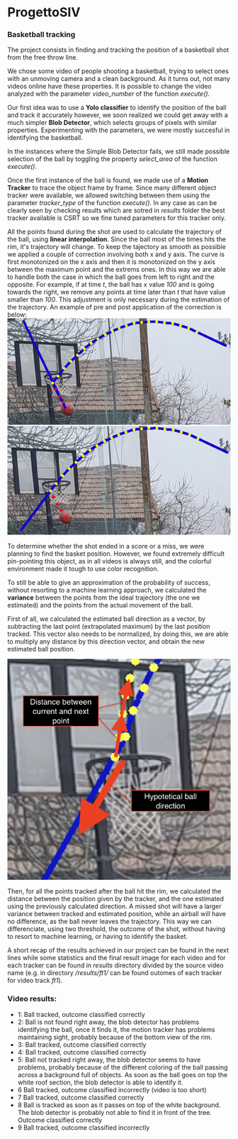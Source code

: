 # ProgettoSIV

### Basketball tracking
The project consists in finding and tracking the position of a basketball shot from the free throw line.

We chose some video of people shooting a basketball, trying to select ones with an unmoving camera and a clean background. As it turns out, not many videos online have these properties.
It is possible to change the video analyzed with the parameter *video_number* of the function *execute()*.

Our first idea was to use a **Yolo classifier** to identify the position of the ball and track it accurately however, we soon realized we could get away with a much simpler **Blob Detector**, which selects groups of pixels with similar properties.
Experimenting with the parameters, we were mostly succesful in identifying the basketball. 

In the instances where the Simple Blob Detector fails, we still made possible selection of the ball by toggling the property *select_area* of the function *execute()*.

Once the first instance of the ball is found, we made use of a **Motion Tracker** to trace the object frame by frame.
Since many different object tracker were available, we allowed switching between them using the parameter *tracker_type* of the function *execute()*. In any case as can be clearly seen by checking results which are sotred in *results* folder the best tracker available is CSRT so we fine tuned parameters for this tracker only. 

All the points found during the shot are used to calculate the trajectory of the ball, using **linear interpolation**. 
Since the ball most of the times hits the rim, it's trajectory will change. To keep the tajectory as smooth as possible we applied a couple of correction involving both x and y axis. The curve is first monotonized on the x axis and then it is monotonized on the y axis between the maximum point and the extrems ones. In this way we are able to handle both the case in which the ball goes from left to right and the opposite.
For example, if at time *t*, the ball has x value *100* and is going towards the right, we remove any points at time later than *t* that have value smaller than *100*.
This adjustment is only necessary during the estimation of the trajectory. 
An example of pre and post application of the correction is below:
![Prediction without correction](img1.png)
![Prediction with correction](img2.png)

To determine whether the shot ended in a score or a miss, we were planning to find the basket position. However, we found extremely difficult pin-pointing this object, as in all videos is always still, and the colorful environment made it tough to use color recognition.

To still be able to give an approximation of the probability of success, without resorting to a machine learning approach, we calculated the **variance** between the points from the ideal trajectory (the one we estimated) and the points from the actual movement of the ball. 

First of all, we calculated the estimated ball direction as a vector, by subtracting the last point (extrapolated maximum) by the last position tracked.
This vector also needs to be normalized, by doing this, we are able to multiply any distance by this direction vector, and obtain the new estimated ball position.

![Distance Algorithm](distance_algorithm.png)

Then, for all the points tracked after the ball hit the rim, we calculated the distance between the position given by the tracker, and the one estimated using the previously calculated direction.
A missed shot will have a larger variance between tracked and estimated position, while an airball will have no difference, as the ball never leaves the trajectory. 
This way we can differenciate, using two threshold, the outcome of the shot, without having to resort to machine learning, or having to identify the basket.

A short recap of the results achieved in our project can be found in the next lines while some statistics and the final result image for each video and for each tracker can be found in *results* directory divided by the source video name (e.g. in directory */results/ft1/* can be found outomes of each tracker for video track *ft1*).

### Video results:

- 1: Ball tracked, outcome classified correctly
- 2: Ball is not found right away, the blob detector has problems identifying the ball, once it finds it, the motion tracker has problems maintaining sight, probably because of the bottom view of the rim.
- 3: Ball tracked, outcome classified correctly
- 4: Ball tracked, outcome classified correctly
- 5: Ball not tracked right away, the blob detector seems to have problems, probably because of the different coloring of the ball passing across a background full of objects. As soon as the ball goes on top the white roof section, the blob detector is able to identify it.
- 6 Ball tracked, outcome classified incorrectly (video is too short)
- 7 Ball tracked, outcome classified correctly
- 8 Ball is tracked as soon as it passes on top of the white background. The blob detector is probably not able to find it in front of the tree. Outcome classified correctly
- 9 Ball tracked, outcome classified incorrectly
